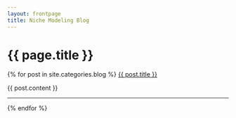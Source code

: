 ```yaml
---
layout: frontpage
title: Niche Modeling Blog
---
```


# {{ page.title }}

{% for post in site.categories.blog %}
<a href="{{ site.baseurl }}{{ post.url }}">{{ post.title }}</a>

{{ post.content }}

-----

{% endfor %}
